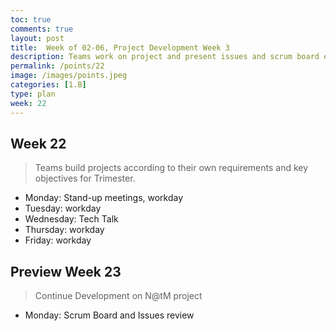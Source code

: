 ```yaml
---
toc: true
comments: true
layout: post
title:  Week of 02-06, Project Development Week 3
description: Teams work on project and present issues and scrum board each Monday.
permalink: /points/22
image: /images/points.jpeg
categories: [1.B]
type: plan
week: 22
---
```


## Week 22
> Teams build projects according to their own requirements and key objectives for Trimester.
- Monday: Stand-up meetings, workday
- Tuesday: workday
- Wednesday: Tech Talk
- Thursday: workday
- Friday: workday

## Preview Week 23
> Continue Development on N@tM project
- Monday: Scrum Board and Issues review